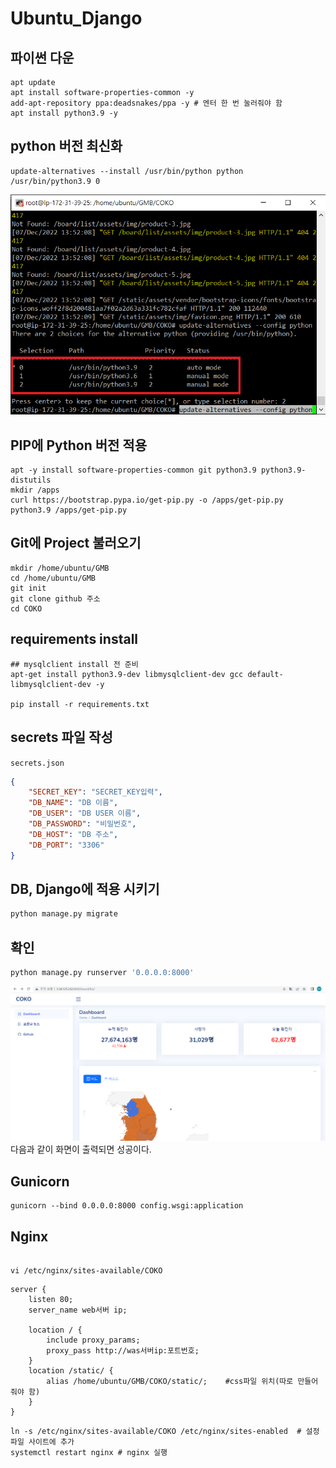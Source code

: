 # Ubuntu_Django
## 파이썬 다운
```shell
apt update
apt install software-properties-common -y
add-apt-repository ppa:deadsnakes/ppa -y # 엔터 한 번 눌러줘야 함
apt install python3.9 -y
```
## python 버전 최신화
```shell
update-alternatives --install /usr/bin/python python /usr/bin/python3.9 0
```
![image](./image/django_ubuntu/1.png)<br/>

## PIP에 Python 버전 적용
```shell
apt -y install software-properties-common git python3.9 python3.9-distutils
mkdir /apps
curl https://bootstrap.pypa.io/get-pip.py -o /apps/get-pip.py
python3.9 /apps/get-pip.py
```

## Git에 Project 불러오기
```shell
mkdir /home/ubuntu/GMB
cd /home/ubuntu/GMB
git init
git clone github 주소
cd COKO
```

## requirements install
```shell
## mysqlclient install 전 준비
apt-get install python3.9-dev libmysqlclient-dev gcc default-libmysqlclient-dev -y

pip install -r requirements.txt
```
## secrets 파일 작성
`secrets.json`
```json
{
    "SECRET_KEY": "SECRET_KEY입력",
    "DB_NAME": "DB 이름",
    "DB_USER": "DB USER 이름",
    "DB_PASSWORD": "비밀번호",
    "DB_HOST": "DB 주소",
    "DB_PORT": "3306"
}
```

## DB, Django에 적용 시키기
```python
python manage.py migrate
```

## 확인
```python
python manage.py runserver '0.0.0.0:8000'
```
![image](./image/django_ubuntu/2.png)<br/>
다음과 같이 화면이 출력되면 성공이다.<br/>

## Gunicorn
```shell
gunicorn --bind 0.0.0.0:8000 config.wsgi:application
```


## Nginx
```shell

vi /etc/nginx/sites-available/COKO
```
```shell
server {
    listen 80;
    server_name web서버 ip;

    location / {
        include proxy_params;
        proxy_pass http://was서버ip:포트번호;
    }
    location /static/ {
        alias /home/ubuntu/GMB/COKO/static/;    #css파일 위치(따로 만들어 줘야 함)
    }
}
```
```shell
ln -s /etc/nginx/sites-available/COKO /etc/nginx/sites-enabled  # 설정 파일 사이트에 추가
systemctl restart nginx # nginx 실행
```
